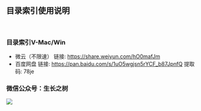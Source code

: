 
## 目录索引使用说明
<!-- <right>20220112</right> -->
<br>

### 目录索引V-Mac/Win
- 微云（不限速）
链接: https://share.weiyun.com/hO0mafJm
- 百度网盘
链接: https://pan.baidu.com/s/1uO5wgjsn5rYCF_b87JpnfQ 提取码: 78je

### 微信公众号：生长之树
![](https://jasonmin.github.io/newsky/assets/qrcode_for.jpg)

<head>
    <link rel="stylesheet" type="text/css" href="../style/style.css">
</head>